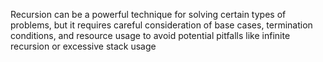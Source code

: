 Recursion can be a powerful technique for solving certain types of problems, but it requires careful consideration of base cases, termination conditions, and resource usage to avoid potential pitfalls like infinite recursion or excessive stack usage
